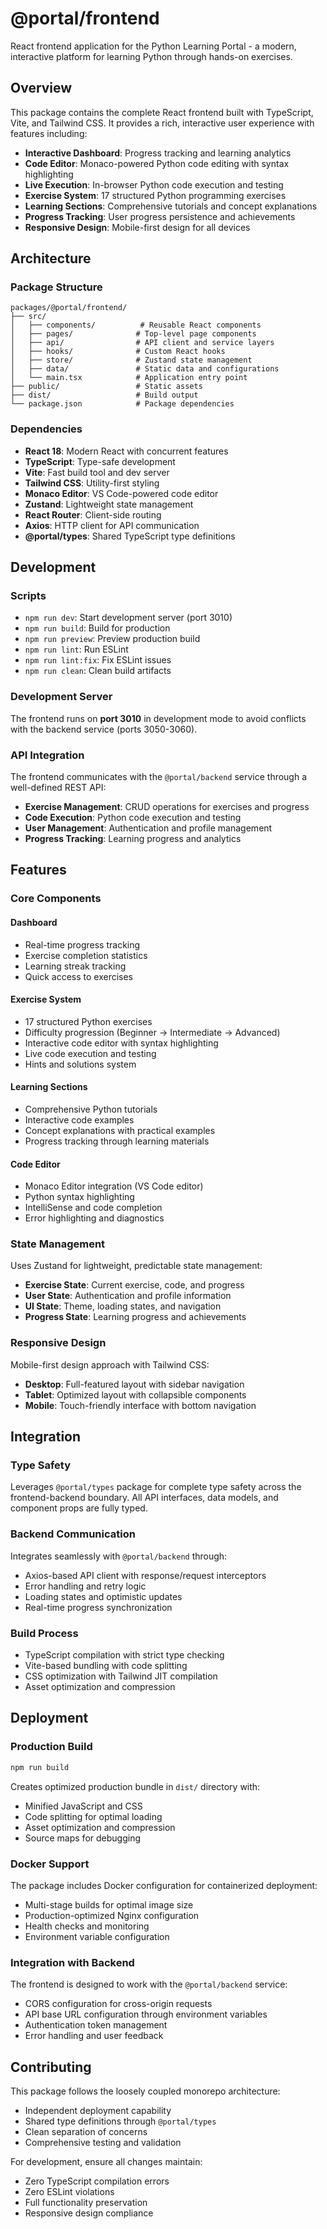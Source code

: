 # @portal/frontend

React frontend application for the Python Learning Portal - a modern, interactive platform for learning Python through hands-on exercises.

## Overview

This package contains the complete React frontend built with TypeScript, Vite, and Tailwind CSS. It provides a rich, interactive user experience with features including:

- **Interactive Dashboard**: Progress tracking and learning analytics
- **Code Editor**: Monaco-powered Python code editing with syntax highlighting
- **Live Execution**: In-browser Python code execution and testing
- **Exercise System**: 17 structured Python programming exercises
- **Learning Sections**: Comprehensive tutorials and concept explanations  
- **Progress Tracking**: User progress persistence and achievements
- **Responsive Design**: Mobile-first design for all devices

## Architecture

### Package Structure
```
packages/@portal/frontend/
├── src/
│   ├── components/          # Reusable React components
│   ├── pages/              # Top-level page components
│   ├── api/                # API client and service layers
│   ├── hooks/              # Custom React hooks
│   ├── store/              # Zustand state management
│   ├── data/               # Static data and configurations
│   └── main.tsx            # Application entry point
├── public/                 # Static assets
├── dist/                   # Build output
└── package.json            # Package dependencies
```

### Dependencies
- **React 18**: Modern React with concurrent features
- **TypeScript**: Type-safe development
- **Vite**: Fast build tool and dev server  
- **Tailwind CSS**: Utility-first styling
- **Monaco Editor**: VS Code-powered code editor
- **Zustand**: Lightweight state management
- **React Router**: Client-side routing
- **Axios**: HTTP client for API communication
- **@portal/types**: Shared TypeScript type definitions

## Development

### Scripts
- `npm run dev`: Start development server (port 3010)
- `npm run build`: Build for production
- `npm run preview`: Preview production build
- `npm run lint`: Run ESLint
- `npm run lint:fix`: Fix ESLint issues
- `npm run clean`: Clean build artifacts

### Development Server
The frontend runs on **port 3010** in development mode to avoid conflicts with the backend service (ports 3050-3060).

### API Integration
The frontend communicates with the `@portal/backend` service through a well-defined REST API:

- **Exercise Management**: CRUD operations for exercises and progress
- **Code Execution**: Python code execution and testing
- **User Management**: Authentication and profile management
- **Progress Tracking**: Learning progress and analytics

## Features

### Core Components

#### Dashboard
- Real-time progress tracking
- Exercise completion statistics
- Learning streak tracking
- Quick access to exercises

#### Exercise System
- 17 structured Python exercises
- Difficulty progression (Beginner → Intermediate → Advanced)
- Interactive code editor with syntax highlighting
- Live code execution and testing
- Hints and solutions system

#### Learning Sections
- Comprehensive Python tutorials
- Interactive code examples
- Concept explanations with practical examples
- Progress tracking through learning materials

#### Code Editor
- Monaco Editor integration (VS Code editor)
- Python syntax highlighting
- IntelliSense and code completion
- Error highlighting and diagnostics

### State Management
Uses Zustand for lightweight, predictable state management:

- **Exercise State**: Current exercise, code, and progress
- **User State**: Authentication and profile information  
- **UI State**: Theme, loading states, and navigation
- **Progress State**: Learning progress and achievements

### Responsive Design
Mobile-first design approach with Tailwind CSS:
- **Desktop**: Full-featured layout with sidebar navigation
- **Tablet**: Optimized layout with collapsible components
- **Mobile**: Touch-friendly interface with bottom navigation

## Integration

### Type Safety
Leverages `@portal/types` package for complete type safety across the frontend-backend boundary. All API interfaces, data models, and component props are fully typed.

### Backend Communication
Integrates seamlessly with `@portal/backend` through:
- Axios-based API client with response/request interceptors
- Error handling and retry logic
- Loading states and optimistic updates
- Real-time progress synchronization

### Build Process
- TypeScript compilation with strict type checking
- Vite-based bundling with code splitting
- CSS optimization with Tailwind JIT compilation
- Asset optimization and compression

## Deployment

### Production Build
```bash
npm run build
```

Creates optimized production bundle in `dist/` directory with:
- Minified JavaScript and CSS
- Code splitting for optimal loading
- Asset optimization and compression
- Source maps for debugging

### Docker Support
The package includes Docker configuration for containerized deployment:
- Multi-stage builds for optimal image size
- Production-optimized Nginx configuration
- Health checks and monitoring
- Environment variable configuration

### Integration with Backend
The frontend is designed to work with the `@portal/backend` service:
- CORS configuration for cross-origin requests
- API base URL configuration through environment variables
- Authentication token management
- Error handling and user feedback

## Contributing

This package follows the loosely coupled monorepo architecture:
- Independent deployment capability
- Shared type definitions through `@portal/types`
- Clean separation of concerns
- Comprehensive testing and validation

For development, ensure all changes maintain:
- Zero TypeScript compilation errors
- Zero ESLint violations
- Full functionality preservation
- Responsive design compliance